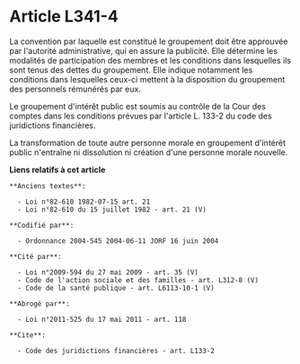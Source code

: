# Article L341-4

La convention par laquelle est constitué le groupement doit être approuvée par l'autorité administrative, qui en assure la
publicité. Elle détermine les modalités de participation des membres et les conditions dans lesquelles ils sont tenus des
dettes du groupement. Elle indique notamment les conditions dans lesquelles ceux-ci mettent à la disposition du groupement
des personnels rémunérés par eux.

Le groupement d'intérêt public est soumis au contrôle de la Cour des comptes dans les conditions prévues par l'article L.
133-2 du code des juridictions financières.

La transformation de toute autre personne morale en groupement d'intérêt public n'entraîne ni dissolution ni création d'une
personne morale nouvelle.

**Liens relatifs à cet article**

	**Anciens textes**:

	  - Loi n°82-610 1982-07-15 art. 21
	  - Loi n°82-610 du 15 juillet 1982 - art. 21 (V)

	**Codifié par**:

	  - Ordonnance 2004-545 2004-06-11 JORF 16 juin 2004

	**Cité par**:

	  - Loi n°2009-594 du 27 mai 2009 - art. 35 (V)
	  - Code de l'action sociale et des familles - art. L312-8 (V)
	  - Code de la santé publique - art. L6113-10-1 (V)

	**Abrogé par**:

	  - Loi n°2011-525 du 17 mai 2011 - art. 118

	**Cite**:

	  - Code des juridictions financières - art. L133-2
